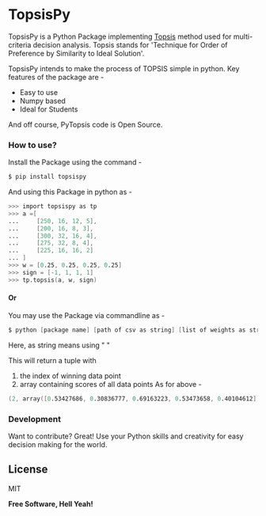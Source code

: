 # TopsisPy


TopsisPy is a Python Package implementing [Topsis](https://en.wikipedia.org/wiki/TOPSIS) method used for multi-criteria decision analysis.
Topsis stands for 'Technique for Order of Preference by Similarity to Ideal Solution'.

TopsisPy intends to make the process of TOPSIS simple in python. Key features of the package are -

  - Easy to use
  - Numpy based
  - Ideal for Students

And off course, PyTopsis code is Open Source.

### How to use?
Install the Package using the command - 
```s
$ pip install topsispy
```
And using this Package in python as - 
```s
>>> import topsispy as tp
>>> a =[
...     [250, 16, 12, 5],
...     [200, 16, 8, 3],
...     [300, 32, 16, 4],
...     [275, 32, 8, 4],
...     [225, 16, 16, 2]
... ]
>>> w = [0.25, 0.25, 0.25, 0.25]
>>> sign = [-1, 1, 1, 1]
>>> tp.topsis(a, w, sign)
```

#### Or
 You may use the Package via commandline as -
 ```s
$ python [package name] [path of csv as string] [list of weights as string] [list of sign as string]
```
Here, as string means using " "


This will return a tuple with
1. the index of winning data point
2. array containing scores of all data points
As for above -
```s
(2, array([0.53427686, 0.30836777, 0.69163223, 0.53473658, 0.40104612]))
```

### Development

Want to contribute? Great!
Use your Python skills and creativity for easy decision making for the world.

License
----

MIT

**Free Software, Hell Yeah!**
